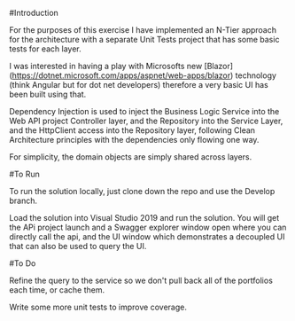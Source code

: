 #Introduction

For the purposes of this exercise I have implemented an N-Tier approach for the architecture with a separate Unit Tests project that has some basic tests for each layer.

I was interested in having a play with Microsofts new [Blazor] (https://dotnet.microsoft.com/apps/aspnet/web-apps/blazor) technology (think Angular but for dot net developers) therefore a very basic UI has been built using that.

Dependency Injection is used to inject the Business Logic Service into the Web API project Controller layer, and the Repository into the Service Layer, and the HttpClient access into the Repository layer, following Clean Architecture principles with the dependencies only flowing one way.

For simplicity, the domain objects are simply shared across layers.

#To Run

To run the solution locally, just clone down the repo and use the Develop branch.

Load the solution into Visual Studio 2019 and run the solution. You will get the APi project launch and a Swagger explorer window open where you can directly call the api, and the UI window which demonstrates a decoupled UI that can also be used to query the UI.

#To Do

Refine the query to the service so we don't pull back all of the portfolios each time, or cache them.

Write some more unit tests to improve coverage.